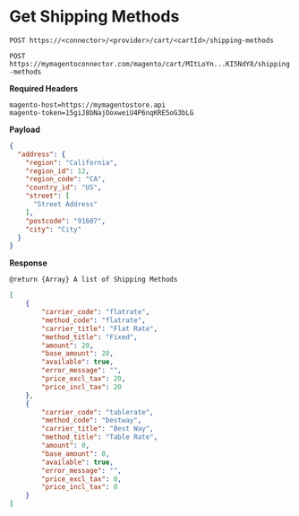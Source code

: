 # Get Shipping Methods

`POST https://<connector>/<provider>/cart/<cartId>/shipping-methods`

`POST https://mymagentoconnector.com/magento/cart/MItLoYn...KI5NdY8/shipping-methods`

**Required Headers**
```
magento-host=https://mymagentostore.api
magento-token=15giJ8bNajOoxweiU4P6nqKRE5oG3bLG
```

**Payload**
```json
{
  "address": {
    "region": "California",
    "region_id": 12,
    "region_code": "CA",
    "country_id": "US",
    "street": [
      "Street Address"
    ],
    "postcode": "91607",
    "city": "City"
  }
}
```

**Response**

`@return {Array} A list of Shipping Methods`

```json
[
    {
        "carrier_code": "flatrate",
        "method_code": "flatrate",
        "carrier_title": "Flat Rate",
        "method_title": "Fixed",
        "amount": 20,
        "base_amount": 20,
        "available": true,
        "error_message": "",
        "price_excl_tax": 20,
        "price_incl_tax": 20
    },
    {
        "carrier_code": "tablerate",
        "method_code": "bestway",
        "carrier_title": "Best Way",
        "method_title": "Table Rate",
        "amount": 0,
        "base_amount": 0,
        "available": true,
        "error_message": "",
        "price_excl_tax": 0,
        "price_incl_tax": 0
    }
]
```